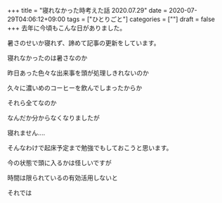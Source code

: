+++
title = "寝れなかった時考えた話 2020.07.29"
date = 2020-07-29T04:06:12+09:00
tags = ["ひとりごと"]
categories = [""]
draft = false
+++
去年に今頃もこんな日がありました。

暑さのせいか寝れず、諦めて記事の更新をしています。

寝れなかったのは暑さなのか

昨日あった色々な出来事を頭が処理しきれないのか

久々に濃いめのコーヒーを飲んでしまったからか

それら全てなのか

なんだか分からなくなりましたが

寝れません....

そんなわけで起床予定まで勉強でもしておこうと思います。

今の状態で頭に入るかは怪しいですが

時間は限られているの有効活用しないと

それでは
